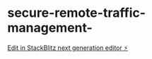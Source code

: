 # secure-remote-traffic-management-

[Edit in StackBlitz next generation editor ⚡️](https://stackblitz.com/~/github.com/Katodoshikaji/secure-remote-traffic-management-)